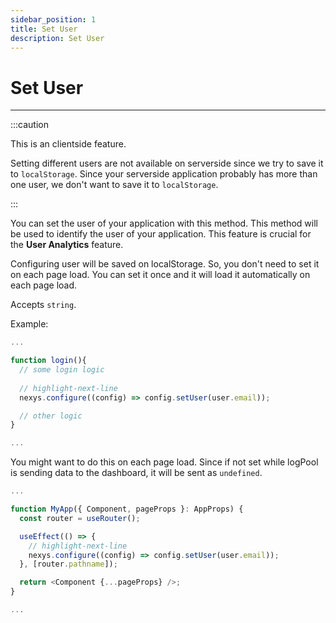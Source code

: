 ```yaml
---
sidebar_position: 1
title: Set User
description: Set User 
---
```


# Set User

---

:::caution

This is an clientside feature.

Setting different users are not available on serverside since we try to save it to `localStorage`. Since your serverside application probably has more than one user, we don't want to save it to `localStorage`.

:::

You can set the user of your application with this method. This method will be used to identify the user of your application. This feature is crucial for the **User Analytics** feature.

Configuring user will be saved on localStorage. So, you don't need to set it on each page load. You can set it once and it will load it automatically on each page load.

Accepts `string`.

Example:

```ts title="login.ts"
...

function login(){
  // some login logic
  
  // highlight-next-line
  nexys.configure((config) => config.setUser(user.email));

  // other logic
}

...
```

You might want to do this on each page load. Since if not set while logPool is sending data to the dashboard, it will be sent as `undefined`.

```ts title="pages/_app.tsx"
...

function MyApp({ Component, pageProps }: AppProps) {
  const router = useRouter();

  useEffect(() => {
    // highlight-next-line
    nexys.configure((config) => config.setUser(user.email));
  }, [router.pathname]);

  return <Component {...pageProps} />;
}

...
```